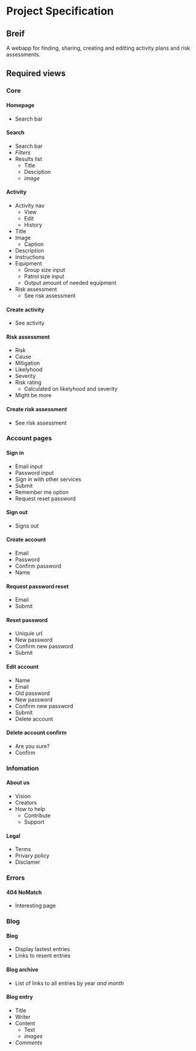 # Project Specification
## Breif
A webapp for finding, sharing, creating and editting activity plans and risk assessments.

## Required views
### Core
#### Homepage
- Search bar

#### Search
- Search bar
- *Filters*
- Results list
  - Title
  - Desciption
  - *image*

#### Activity
- Activity nav
  - View
  - Edit
  - History
- Title
- Image
  - Caption
- Description
- Instructions
- Equipment
  - Group size input
  - Patrol size input
  - Output amount of needed equipment
- Risk assessment
  - See risk assessment

#### Create activity
- See activity

#### Risk assessment
  - Risk
  - Cause
  - Mitigation
  - Likelyhood
  - Severity
  - Risk rating
    - Calculated on likelyhood and severity
  - Might be more

#### Create risk assessment
- See risk assessment

### Account pages
#### Sign in
- Email input
- Password input
- Sign in with other services
- Submit
- Remember me option
- Request reset password

#### Sign out
- Signs out

#### Create account
- Email
- Password
- Confirm password
- Name

#### Request password reset
- Email
- Submit

#### Reset password
- Uniquie url
- New password
- Confirm new password
- Submit

#### Edit account
- Name
- Email
- Old password
- New password
- Confirm new password
- Submit
- Delete account

#### Delete account confirm
- Are you sure?
- Confirm

### Infomation
#### About us
- Vision
- Creators
- How to help
  - Contribute
  - Support

#### Legal
- Terms
- Privary policy
- Disclamer

### Errors
#### 404 NoMatch
- Interesting page

### Blog
#### Blog
- Display lastest entries
- Links to resent entries

#### Blog archive
- List of links to all entries by year *and month*

#### Blog entry
- Title
- Writer
- Content
  - Text
  - *images*
- *Comments*
